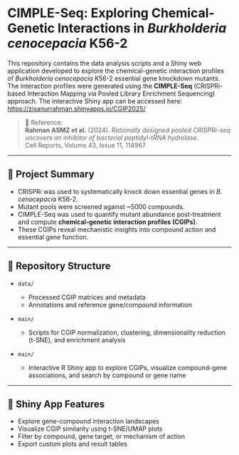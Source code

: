 # CIMPLE-Seq: Exploring Chemical-Genetic Interactions in *Burkholderia cenocepacia* K56-2

This repository contains the data analysis scripts and a Shiny web application developed to explore the chemical-genetic interaction profiles of *Burkholderia cenocepacia* K56-2 essential gene knockdown mutants. The interaction profiles were generated using the **CIMPLE-Seq** (CRISPRi-based Interaction Mapping via Pooled Library Enrichment Sequencing) approach.
The interactive Shiny app can be accessed here: https://zisanurrahman.shinyapps.io/CGIP2025/

> 📌 Reference:  
> **Rahman ASMZ et al.** (2024). *Rationally designed pooled CRISPRi-seq uncovers an inhibitor of bacterial peptidyl-tRNA hydrolase*.  
> Cell Reports, Volume 43, Issue 11, 114967

---

## 🧪 Project Summary

- CRISPRi was used to systematically knock down essential genes in *B. cenocepacia* K56-2.
- Mutant pools were screened against ~5000 compounds.
- CIMPLE-Seq was used to quantify mutant abundance post-treatment and compute **chemical-genetic interaction profiles (CGIPs)**.
- These CGIPs reveal mechanistic insights into compound action and essential gene function.

---

## 📂 Repository Structure

- `data/`  
  - Processed CGIP matrices and metadata  
  - Annotations and reference gene/compound information  

- `main/`  
  - Scripts for CGIP normalization, clustering, dimensionality reduction (t-SNE), and enrichment analysis

- `main/`  
  - Interactive R Shiny app to explore CGIPs, visualize compound-gene associations, and search by compound or gene name

---

## 🚀 Shiny App Features

- Explore gene-compound interaction landscapes  
- Visualize CGIP similarity using t-SNE/UMAP plots  
- Filter by compound, gene target, or mechanism of action  
- Export custom plots and result tables

